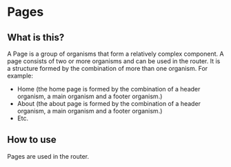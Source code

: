 # Pages

## What is this?

A Page is a group of organisms that form a relatively complex component.
A page consists of two or more organisms and can be used in the router.
It is a structure formed by the combination of more than one organism. For example:

-   Home (the home page is formed by the combination of a header organism, a main organism and a footer organism.)
-   About (the about page is formed by the combination of a header organism, a main organism and a footer organism.)
-   Etc.

## How to use

Pages are used in the router.
